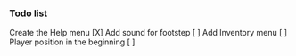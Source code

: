 ### Todo list

Create the Help menu  [X]
Add sound for footstep [ ]
Add Inventory menu [ ]
Player position in the beginning [ ]


